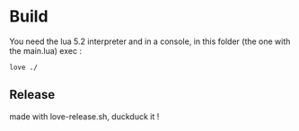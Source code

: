 # Build

You need the lua 5.2 interpreter and in a console, in this folder (the one with the main.lua) exec :

	love ./

## Release

made with love-release.sh, duckduck it !
